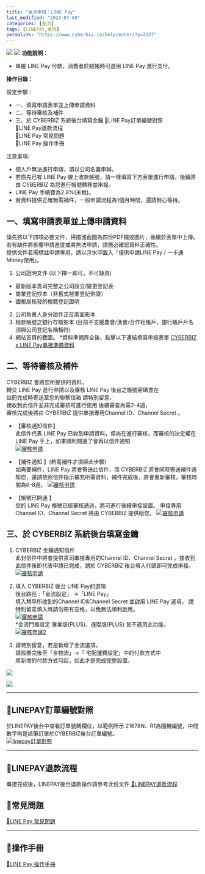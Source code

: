 ```yaml
---
title: "金流申請：LINE Pay"
last_modified: "2024-07-09"
categories: [金流]
tags: [LINEPAY,金流]
permalink: "https://www.cyberbiz.io/helpcenter/?p=2127"
---
```


![](https://www.cyberbiz.io/helpcenter/wp-content/uploads/一般版2.png)
![](https://www.cyberbiz.io/helpcenter/wp-content/uploads/PLUS版3.png)
**功能說明：**  

* 串接 LINE Pay 付款，消費者於結帳時可選用 LINE Pay 進行支付。

**操作目錄：**

設定步驟 :

* 一、填寫申請表單並上傳申請資料
* 二、等待審核及補件
* 三、於 CYBERBIZ 系統後台填寫金鑰
📌LINE Pay訂單編號對照  
📌LINE Pay退款流程  
📌LINE Pay 常見問題  
📌LINE Pay 操作手冊

注意事項:  

* 個人戶無法進行申請，須以公司名義申辦。
* 若原先已有 LINE Pay 線上收款帳號，請一樣填寫下方表單進行申請，後續將由 CYBERBIZ 為您進行帳號轉移並串接。
* LINE Pay 手續費為2.8%(未稅)。
* 若資料提供正確無需補件，一般申請流程為1個月時間，還請耐心等待。



## 一、填寫申請表單並上傳申請資料

請先將以下四項必要文件，掃描或截圖為四份PDF檔或圖片，後續於表單中上傳。  
若有缺件將影響申請進度或將無法申請，請務必確認資料正確性。  
提供文件若需標註申請專用，請以浮水印置入「僅供申請LINE Pay / 一卡通 Money使用」。  


1. 公司證明文件 (以下擇一即可，不可缺頁)
* 最新版本貴司完整之公司設立/變更登記表 
* 商業登記抄本（非舊式營業登記例證）
* 國稅局核發的稅籍登記證明
2. 公司負責人身分證件正反兩面影本
3. 撥款帳號之銀行存摺影本 (目前不支援農會/漁會/合作社帳戶，銀行帳戶戶名須與公司登記名稱相符)
4. 網站首頁的截圖。
*資料準備齊全後，點擊以下連結填寫串接表單 [CYBERBIZ x LINE Pay串接準備資料](https://docs.google.com/forms/d/e/1FAIpQLSeefpmgOBHtkYiwvaz11DuV99v8p2DtX0dwkipexVdFEOsPjA/viewform?usp=sharing)   


## 二、等待審核及補件

CYBERBIZ 會將您所提供的資料，  
轉交 LINE Pay 進行申請以及審核 LINE Pay 後台之帳號密碼會在  
註冊完成時寄送至您的聯繫信箱 請特別留意，  
接收到此信件並非完成審核可進行使用 後續審查尚需2-4週，  
審核完成後將由 CYBERBIZ 提供串接專用Channel ID、Channel Secret 。  



* 【審核通知信件】  
此信件代表 LINE Pay 已收到申請資料，但尚在進行審核，而審核的決定權在 LINE Pay 手上，如果順利開通了會再以信件通知  
[![審核申請](https://www.cyberbiz.io/helpcenter/wp-content/uploads/LINEPAY申請01.png)](https://www.cyberbiz.io/helpcenter/wp-content/uploads/LINEPAY申請01.png)



* 【補件通知 】(若需補件才須經此步驟)  
如需要補件，LINE Pay 將會寄送此信件，而 CYBERBIZ
將會同時寄送補件通知您，還請依照信件指示補充所需資料，補件完成後，將會重新審核，審核時間為6-8週。
[![審核申請](https://www.cyberbiz.io/helpcenter/wp-content/uploads/LINEPAY申請02.png)](https://www.cyberbiz.io/helpcenter/wp-content/uploads/LINEPAY申請02.png)



* 【帳號已開通 】  
您的 LINE Pay 帳號已經審核通過，將可進行後續串接設置。 串接專用Channel ID、Channel Secret 將由 CYBERBIZ
提供給您。 [![審核申請](https://www.cyberbiz.io/helpcenter/wp-content/uploads/LINEPAY申請03.png)](https://www.cyberbiz.io/helpcenter/wp-content/uploads/LINEPAY申請03.png)

## 三、於 CYBERBIZ 系統後台填寫金鑰



1. CYBERBIZ 金鑰通知信件  
此封信件中將會提供貴司串接專用的Channel ID、Channel Secret ，接收到此信件後即代表申請已完成，請於 CYBERBIZ
後台填入代碼即可完成串接。  
[![審核申請](https://www.cyberbiz.io/helpcenter/wp-content/uploads/LINEPAY申請04.png)](https://www.cyberbiz.io/helpcenter/wp-content/uploads/LINEPAY申請04.png)



2. 填入 CYBERBIZ 後台  LINE Pay的選項  
後台路徑 :「金流設定」 →「LINE Pay」  
填入稍早所收到的Channel ID&Channel Secret 並啟用 LINE Pay 選項。 請特別留意填入時請勿帶有空格，以免無法順利啟用。  
[![審核申請](https://www.cyberbiz.io/helpcenter/wp-content/uploads/LINEPAY申請05.png)](https://www.cyberbiz.io/helpcenter/wp-content/uploads/LINEPAY申請05.png)  
*金流門檻設定 專業版(PLUS)、進階版(PLUS) 皆不適用此功能。  
[![審核申請2](https://www.cyberbiz.io/helpcenter/wp-content/uploads/LINEPAY申請05-1.png)](https://www.cyberbiz.io/helpcenter/wp-content/uploads/LINEPAY申請05-1.png)



3. 請特別留意，若是新增了金流選項，  
請設置完後至「金物流」→「 宅配運費設定」中的付款方式中  
將新增的付款方式勾起，如此才是完成完整設置。  

[![](https://www.cyberbiz.io/helpcenter/wp-content/uploads/綠界金流串接15.png)](https://www.cyberbiz.io/helpcenter/wp-content/uploads/綠界金流串接15.png)

[![](https://www.cyberbiz.io/helpcenter/wp-content/uploads/綠界金流串接16.png)](https://www.cyberbiz.io/helpcenter/wp-content/uploads/綠界金流串接16.png)



* * *

## 📌LINEPAY訂單編號對照

於LINEPAY後台中查看訂單號碼欄位，以範例所示 21678N、R1為隨機編號，中間數字則是該筆訂單於CYBERBIZ後台訂單編號。  
[![linepay訂單對照](https://www.cyberbiz.io/helpcenter/wp-content/uploads/LINEPAY申請06.png)](https://www.cyberbiz.io/helpcenter/wp-content/uploads/LINEPAY申請06.png)  

* * *

## 📌LINEPAY退款流程

串接完成後，LINEPAY後台退款操作請參考此份文件
[📖LINEPAY退款流程](https://www.cyberbiz.io/helpcenter/?p=2175)  

## 📌常見問題

[📖LINE Pay
常見問題](https://pay.line.me/portal/tw/customer/faq?categoryId=account)  



* * *

## 📌操作手冊

[📖LINE Pay 操作手冊](https://www.cyberbiz.io/support/wp-content/uploads/LINE_Pay_商店操作手冊_v5.pdf)  



